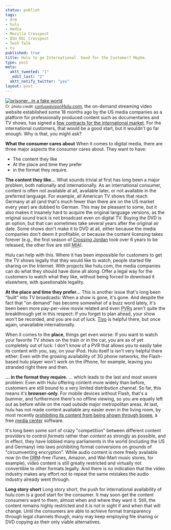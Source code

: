 ```yaml
--- 
status: publish
tags: 
- drm
- hulu
- media
- Mozilla Crosspost
- OSU OSL Crosspost
- Tech Talk
- tv
published: true
title: Hulu to go International. Good for the Customer? Maybe.
type: post
meta: 
  aktt_tweeted: "1"
  _edit_last: "2"
  aktt_notify_twitter: "yes"
layout: post
---
```

<span class="alignright"><a href="http://www.flickr.com/photos/74741809@N00/697348117/" title="prisoner...in a fake world" target="_blank"><img src="http://farm2.static.flickr.com/1421/697348117_4a0d72eda5_m.jpg" alt="prisoner...in a fake world" border="0" /></a><br /><small><a href="http://creativecommons.org/licenses/by-nc-nd/2.0/" title="Attribution-NonCommercial-NoDerivs License" target="_blank"><img src="http://fredericiana.com/wp-content/plugins/photo-dropper/images/cc.png" alt="Creative Commons License" border="0" width="16" height="16" align="absmiddle" /></a> photo credit: <a href="http://www.flickr.com/photos/74741809@N00/697348117/" title="confusedvision" target="_blank">confusedvision</a></small></span><a href="http://hulu.com">Hulu.com</a>, the on-demand streaming video website established some 18 months ago by the US media companies as a platform for professionally produced content such as documentaries and TV shows, has signed a <a href="http://www.ft.com/cms/s/0/a77ac5d2-3a67-11de-8a2d-00144feabdc0.html?nclick_check=1">few contracts for the international market</a>. For the international customers, that would be a good start, but it wouldn't go far enough. Why is that, you might ask?

<strong>What the consumer cares about</strong>
When it comes to digital media, there are three major aspects the consumer cares about. They want to have:<ul>
	<li>The content they like</li>
	<li>At the place and time they prefer</li>
	<li>in the format they require.</li>
</ul>

<strong>The content they like...</strong>
What sounds trivial at first has long been a major problem, both nationally and internationally. As an international consumer, content is often not available at all, available later, or not available in the preferred language. For example, all American TV shows that reach Germany at all (and that's much fewer than there are on the US market every year) are dubbed to German. This may be pleasant to some, but it also makes it insanely hard to acquire the original language versions, as the original sound track is not broadcast even on digital TV. Buying the DVD is an option, but that can sometimes take several years after the original air date. Some shows don't make it to DVD at all, either because the media companies don't deem it profitable, or because the content licensing takes forever (e.g., the first season of <a href="http://en.wikipedia.org/wiki/Crossing_Jordan">Crossing Jordan</a> took over 6 years to be released, the other five are still <acronym title="missing in action">MIA</acronym>).

Hulu can help with this. Where it has been impossible for customers to get the TV shows legally that they would like to watch, people started file sharing on the Internet. With projects like hulu.com, the media companies can do what they should have done all along: Offer a legal way for the customers to watch what they like, without being forced to download it elsewhere, with questionable legality.

<strong>At the place and time they prefer...</strong>
This is another issue that's long been "built" into TV broadcasts: When a show is gone, it's gone. And despite the fact that "on demand" has become somewhat of a buzz word lately, it's been been more pay-per-view movie related and even <acronym title="Personal Video Recorders">PVRs</acronym> aren't quite the breakthrough yet in this respect: If you forget to plan ahead, your show won't be recorded, and you are out of luck. <a href="http://en.wikipedia.org/wiki/Tivo">Tivo</a> is helpful there, but once again, unavailable internationally.

When it comes to the <strong>place</strong>, things get even worse: If you want to watch your favorite TV shows on the train or in the car, you are as of yet completely out of luck: I don't know of a PVR that allows you to easily take its content with you, say, on your iPod. Hulu itself is isn't very helpful there either: Even with the growing availability of 3G phone networks, the Flash-based hulu player won't work on the iPhone, for example, leaving you stranded right there and then.

<strong>... in the format they require.</strong>
... which leads to the last and most severe problem: Even with Hulu offering content more widely than before, customers are still bound to a very limited distribution channel. So far, this means it's <strong>browser-only</strong>. For mobile devices without Flash, that's a bummer, and furthermore there's no offline viewing, so you are equally left out as before while on the road outside major metropolitan areas. At last, hulu has not made content available any easier even in the living room, by most recently <a href="http://blog.hulu.com/2009/2/18/doing-hard-things/">prohibiting its content from being shown through boxee</a>, a free <a href="http://en.wikipedia.org/wiki/Boxee">media center</a> software.

It's long been some sort of crazy "competition" between different content providers to control <em>formats</em> rather than <em>content</em> as strongly as possible, and in effect, they have lobbied many parliaments in the world (including the US and Germany) into laws prohibiting format conversions on grounds of "circumventing encryption". While audio content is more freely available now (in the <acronym title="digital restriction management">DRM</acronym>-free iTunes, Amazon, and Wal-Mart music stores, for example), video content is still greatly restricted and virtually not convertible to other formats legally. And there is no indication that the video industry makes any effort not to repeat the same mistakes the audio industry already went through.

<strong>Long story short</strong>
Long story short, the push for international availability of hulu.com is a good start for the consumer. It may soon get the content consumers want to them, almost when and where they want it. Still, the content remains highly restricted and it is not in sight if and when that will change. Until the consumers are able to achieve format transparency through legal channels though, many may keep employing file sharing or DVD copying as their only viable alternatives.

